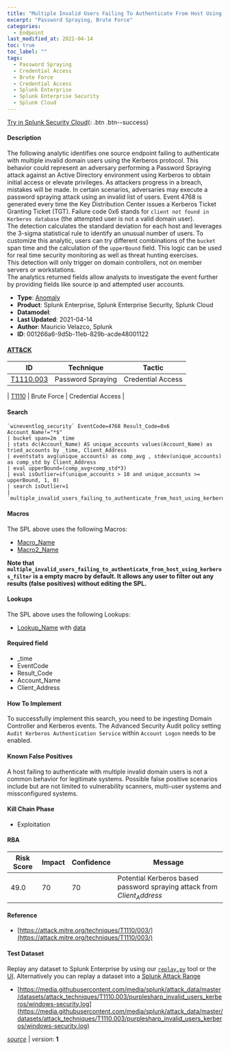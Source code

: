```yaml
---
title: "Multiple Invalid Users Failing To Authenticate From Host Using Kerberos"
excerpt: "Password Spraying, Brute Force"
categories:
  - Endpoint
last_modified_at: 2021-04-14
toc: true
toc_label: ""
tags:
  - Password Spraying
  - Credential Access
  - Brute Force
  - Credential Access
  - Splunk Enterprise
  - Splunk Enterprise Security
  - Splunk Cloud
---
```




[Try in Splunk Security Cloud](https://www.splunk.com/en_us/cyber-security.html){: .btn .btn--success}

#### Description

The following analytic identifies one source endpoint failing to authenticate with multiple invalid domain users using the Kerberos protocol. This behavior could represent an adversary performing a Password Spraying attack against an Active Directory environment using Kerberos to obtain initial access or elevate privileges. As attackers progress in a breach, mistakes will be made. In certain scenarios, adversaries may execute a password spraying attack using an invalid list of users. Event 4768 is generated every time the Key Distribution Center issues a Kerberos Ticket Granting Ticket (TGT). Failure code 0x6 stands for `client not found in Kerberos database` (the attempted user is not a valid domain user).\
The detection calculates the standard deviation for each host and leverages the 3-sigma statistical rule to identify an unusual number of users. To customize this analytic, users can try different combinations of the `bucket` span time and the calculation of the `upperBound` field. This logic can be used for real time security monitoring as well as threat hunting exercises.\
This detection will only trigger on domain controllers, not on member servers or workstations.\
The analytics returned fields allow analysts to investigate the event further by providing fields like source ip and attempted user accounts.

- **Type**: [Anomaly](https://github.com/splunk/security_content/wiki/Detection-Analytic-Types)
- **Product**: Splunk Enterprise, Splunk Enterprise Security, Splunk Cloud
- **Datamodel**: 
- **Last Updated**: 2021-04-14
- **Author**: Mauricio Velazco, Splunk
- **ID**: 001266a6-9d5b-11eb-829b-acde48001122


#### [ATT&CK](https://attack.mitre.org/)

| ID             | Technique      |  Tactic           |
| -------------- | -------------- |------------------ |
| [T1110.003](https://attack.mitre.org/techniques/T1110/003/) | Password Spraying | Credential Access |

| [T1110](https://attack.mitre.org/techniques/T1110/) | Brute Force | Credential Access |

#### Search

```
`wineventlog_security` EventCode=4768 Result_Code=0x6 Account_Name!="*$" 
| bucket span=2m _time 
| stats dc(Account_Name) AS unique_accounts values(Account_Name) as tried_accounts by _time, Client_Address 
| eventstats avg(unique_accounts) as comp_avg , stdev(unique_accounts) as comp_std by Client_Address 
| eval upperBound=(comp_avg+comp_std*3) 
| eval isOutlier=if(unique_accounts > 10 and unique_accounts >= upperBound, 1, 0) 
| search isOutlier=1 
| `multiple_invalid_users_failing_to_authenticate_from_host_using_kerberos_filter` 
```

#### Macros
The SPL above uses the following Macros:
* [Macro_Name](https://)
* [Macro2_Name](https://)

**Note that `multiple_invalid_users_failing_to_authenticate_from_host_using_kerberos_filter` is a empty macro by default. It allows any user to filter out any results (false positives) without editing the SPL.**

#### Lookups
The SPL above uses the following Lookups:

* [Lookup_Name]() with [data]()

#### Required field
* _time
* EventCode
* Result_Code
* Account_Name
* Client_Address


#### How To Implement
To successfully implement this search, you need to be ingesting Domain Controller and Kerberos events. The Advanced Security Audit policy setting `Audit Kerberos Authentication Service` within `Account Logon` needs to be enabled.

#### Known False Positives
A host failing to authenticate with multiple invalid domain users is not a common behavior for legitimate systems. Possible false positive scenarios include but are not limited to vulnerability scanners, multi-user systems and missconfigured systems.

#### Kill Chain Phase
* Exploitation



#### RBA

| Risk Score  | Impact      | Confidence   | Message      |
| ----------- | ----------- |--------------|--------------|
| 49.0 | 70 | 70 | Potential Kerberos based password spraying attack from $Client_Address$ |




#### Reference

* [https://attack.mitre.org/techniques/T1110/003/](https://attack.mitre.org/techniques/T1110/003/)



#### Test Dataset
Replay any dataset to Splunk Enterprise by using our [`replay.py`](https://github.com/splunk/attack_data#using-replaypy) tool or the [UI](https://github.com/splunk/attack_data#using-ui).
Alternatively you can replay a dataset into a [Splunk Attack Range](https://github.com/splunk/attack_range#replay-dumps-into-attack-range-splunk-server)

* [https://media.githubusercontent.com/media/splunk/attack_data/master/datasets/attack_techniques/T1110.003/purplesharp_invalid_users_kerberos/windows-security.log](https://media.githubusercontent.com/media/splunk/attack_data/master/datasets/attack_techniques/T1110.003/purplesharp_invalid_users_kerberos/windows-security.log)



[*source*](https://github.com/splunk/security_content/tree/develop/detections/endpoint/multiple_invalid_users_failing_to_authenticate_from_host_using_kerberos.yml) \| *version*: **1**